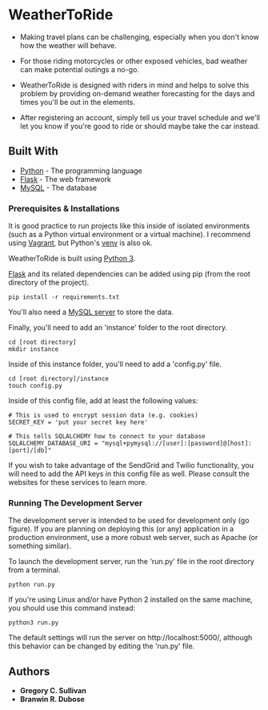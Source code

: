 # WeatherToRide

* Making travel plans can be challenging, especially when you don't know how the weather will behave.

* For those riding motorcycles or other exposed vehicles, bad weather can make potential outings a no-go.

* WeatherToRide is designed with riders in mind and helps to solve this problem by providing on-demand weather forecasting for the days and times you'll be out in the elements.

* After registering an account, simply tell us your travel schedule and we'll let you know if you're good to ride or should maybe take the car instead.

## Built With

* [Python](https://www.python.org/) - The programming language
* [Flask](http://flask.pocoo.org/) - The web framework
* [MySQL](https://www.mysql.com/) - The database

### Prerequisites & Installations

It is good practice to run projects like this inside of isolated environments (such as a Python virtual environment or a virtual machine). I recommend using [Vagrant](https://www.vagrantup.com/), but Python's [venv](https://docs.python.org/3/library/venv.html) is also ok.

WeatherToRide is built using [Python 3](https://www.python.org/).

[Flask](http://flask.pocoo.org/) and its related dependencies can be added using pip (from the root directory of the project).

```
pip install -r requirements.txt
```

You'll also need a [MySQL server](https://www.mysql.com/) to store the data.

Finally, you'll need to add an 'instance' folder to the root directory.

```
cd [root directory]
mkdir instance
```

Inside of this instance folder, you'll need to add a 'config.py' file.

```
cd [root directory]/instance
touch config.py
```

Inside of this config file, add at least the following values:

```
# This is used to encrypt session data (e.g. cookies)
SECRET_KEY = 'put your secret key here'

# This tells SQLALCHEMY how to connect to your database
SQLALCHEMY_DATABASE_URI = "mysql+pymysql://[user]:[password]@[host]:[port]/[db]"
```

If you wish to take advantage of the SendGrid and Twilio functionality, you will need to add the API keys in this config file as well. Please consult the websites for these services to learn more.

### Running The Development Server

The development server is intended to be used for development only (go figure). If you are planning on deploying this (or any) application in a production environment, use a more robust web server, such as Apache (or something similar).

To launch the development server, run the 'run.py' file in the root directory from a terminal.

```
python run.py
```

If you're using Linux and/or have Python 2 installed on the same machine, you should use this command instead:

```
python3 run.py
```

The default settings will run the server on http://localhost:5000/, although this behavior can be changed by editing the 'run.py' file.

## Authors

* **Gregory C. Sullivan**
* **Branwin R. Dubose**
